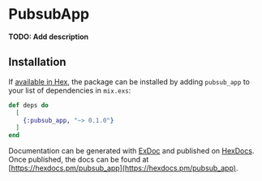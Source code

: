 # PubsubApp

**TODO: Add description**

## Installation

If [available in Hex](https://hex.pm/docs/publish), the package can be installed
by adding `pubsub_app` to your list of dependencies in `mix.exs`:

```elixir
def deps do
  [
    {:pubsub_app, "~> 0.1.0"}
  ]
end
```

Documentation can be generated with [ExDoc](https://github.com/elixir-lang/ex_doc)
and published on [HexDocs](https://hexdocs.pm). Once published, the docs can
be found at [https://hexdocs.pm/pubsub_app](https://hexdocs.pm/pubsub_app).

